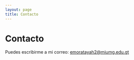 ```yaml
---
layout: page
title: Contacto
---
```


# Contacto

Puedes escribirme a mi correo: emoratayah2@miumg.edu.gt

